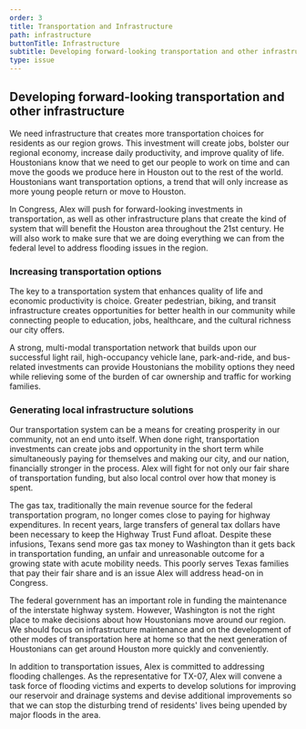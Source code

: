```yaml
---
order: 3
title: Transportation and Infrastructure
path: infrastructure
buttonTitle: Infrastructure
subtitle: Developing forward-looking transportation and other infrastructure
type: issue
---
```


## Developing forward-looking transportation and other infrastructure

We need infrastructure that creates more transportation choices for residents as
our region grows. This investment will create jobs, bolster our regional
economy, increase daily productivity, and improve quality of life. Houstonians
know that we need to get our people to work on time and can move the goods we
produce here in Houston out to the rest of the world. Houstonians want
transportation options, a trend that will only increase as more young people
return or move to Houston.

In Congress, Alex will push for forward-looking investments in transportation,
as well as other infrastructure plans that create the kind of system that will
benefit the Houston area throughout the 21st century. He will also work to make
sure that we are doing everything we can from the federal level to address
flooding issues in the region.

### Increasing transportation options

The key to a transportation system that enhances quality of life and economic
productivity is choice. Greater pedestrian, biking, and transit infrastructure
creates opportunities for better health in our community while connecting people
to education, jobs, healthcare, and the cultural richness our city offers.

A strong, multi-modal transportation network that builds upon our successful
light rail, high-occupancy vehicle lane, park-and-ride, and bus-related
investments can provide Houstonians the mobility options they need while
relieving some of the burden of car ownership and traffic for working families.

### Generating local infrastructure solutions

Our transportation system can be a means for creating prosperity in our
community, not an end unto itself. When done right, transportation investments
can create jobs and opportunity in the short term while simultaneously paying
for themselves and making our city, and our nation, financially stronger in the
process. Alex will fight for not only our fair share of transportation funding,
but also local control over how that money is spent.

The gas tax, traditionally the main revenue source for the federal
transportation program, no longer comes close to paying for highway
expenditures. In recent years, large transfers of general tax dollars have been
necessary to keep the Highway Trust Fund afloat. Despite these infusions, Texans
send more gas tax money to Washington than it gets back in transportation
funding, an unfair and unreasonable outcome for a growing state with acute
mobility needs. This poorly serves Texas families that pay their fair share and
is an issue Alex will address head-on in Congress.

The federal government has an important role in funding the maintenance of the
interstate highway system. However, Washington is not the right place to make
decisions about how Houstonians move around our region. We should focus on
infrastructure maintenance and on the development of other modes of
transportation here at home so that the next generation of Houstonians can get
around Houston more quickly and conveniently.

In addition to transportation issues, Alex is committed to addressing flooding
challenges. As the representative for TX-07, Alex will convene a task force of
flooding victims and experts to develop solutions for improving our reservoir
and drainage systems and devise additional improvements so that we can stop the
disturbing trend of residents' lives being upended by major floods in the area.
